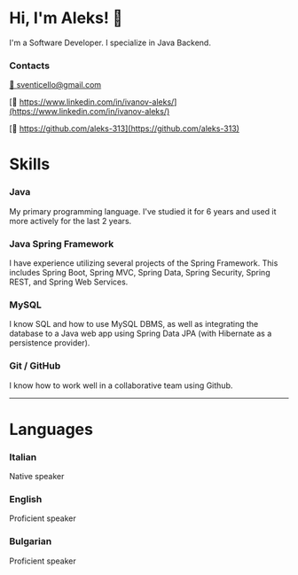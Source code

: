 # Hi, I'm Aleks! 👋

<aside>
I'm a Software Developer. I specialize in Java Backend.

</aside>

### **Contacts**

[📧 sventicello@gmail.com](mailto:sventicello@gmail.com)

[🔗 https://www.linkedin.com/in/ivanov-aleks/](https://www.linkedin.com/in/ivanov-aleks/)

[👾 https://github.com/aleks-313](https://github.com/aleks-313)



# Skills

### Java

My primary programming language. I've studied it for 6 years and used it more actively for the last 2 years. 

### Java Spring Framework

I have experience utilizing several projects of the Spring Framework. This includes Spring Boot, Spring MVC, Spring Data, Spring Security, Spring REST, and Spring Web Services.

### MySQL

I know SQL and how to use MySQL DBMS, as well as integrating the database to a Java web app using Spring Data JPA (with Hibernate as a persistence provider).

### Git / GitHub

I know how to work well in a collaborative team using Github.

---

# Languages

### Italian

Native speaker

### English

Proficient speaker

### Bulgarian

Proficient speaker

